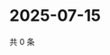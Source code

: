 # 2025-07-15

共 0 条

<!-- BEGIN ZHIHUVIDEO -->
<!-- 最后更新时间 Tue Jul 15 2025 23:11:14 GMT+0800 (China Standard Time) -->

<!-- END ZHIHUVIDEO -->
